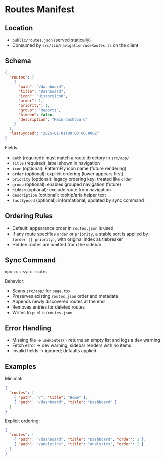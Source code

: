 # Routes Manifest

## Location

- `public/routes.json` (served statically)
- Consumed by `src/lib/navigation/useRoutes.ts` on the client

## Schema

```json
{
  "routes": [
    {
      "path": "/dashboard",
      "title": "Dashboard",
      "icon": "HistoryIcon",
      "order": 1,
      "priority": 1,
      "group": "Reports",
      "hidden": false,
      "description": "Main dashboard"
    }
  ],
  "lastSynced": "2025-01-01T00:00:00.000Z"
}
```

Fields:

- `path` (required): must match a route directory in `src/app/`
- `title` (required): label shown in navigation
- `icon` (optional): PatternFly icon name (future rendering)
- `order` (optional): explicit ordering (lower appears first)
- `priority` (optional): legacy ordering key; treated like `order`
- `group` (optional): enables grouped navigation (future)
- `hidden` (optional): exclude route from navigation
- `description` (optional): tooltip/aria helper text
- `lastSynced` (optional): informational; updated by sync command

## Ordering Rules

- Default: appearance order in `routes.json` is used
- If any route specifies `order` or `priority`, a stable sort is applied by `(order || priority)`, with original index as tiebreaker
- Hidden routes are omitted from the sidebar

## Sync Command

```
npm run sync routes
```

Behavior:

- Scans `src/app/` for `page.tsx`
- Preserves existing `routes.json` order and metadata
- Appends newly discovered routes at the end
- Removes entries for deleted routes
- Writes to `public/routes.json`

## Error Handling

- Missing file → `useRoutes()` returns an empty list and logs a dev warning
- Fetch error → dev warning; sidebar renders with no items
- Invalid fields → ignored; defaults applied

## Examples

Minimal:

```json
{
  "routes": [
    { "path": "/", "title": "Home" },
    { "path": "/dashboard", "title": "Dashboard" }
  ]
}
```

Explicit ordering:

```json
{
  "routes": [
    { "path": "/dashboard", "title": "Dashboard", "order": 1 },
    { "path": "/analytics", "title": "Analytics", "order": 2 }
  ]
}
```
